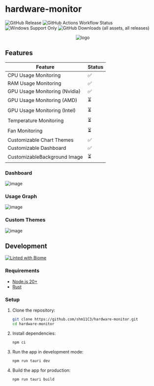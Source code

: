 # hardware-monitor

<p align="left">
  <img alt="GitHub Release" src="https://img.shields.io/github/v/release/shm11C3/hardware-monitor?include_prereleases&display_name=release">
  <img alt="GitHub Actions Workflow Status" src="https://img.shields.io/github/actions/workflow/status/shm11C3/hardware-monitor/publish.yaml">
  <img alt="Windows Support Only" src="https://img.shields.io/badge/platform-Windows-blue?logo=windows">
  <img alt="GitHub Downloads (all assets, all releases)" src="https://img.shields.io/github/downloads/shm11C3/hardware-monitor/total">
</p>

<div align="center">
  <img alt="logo" src="https://github.com/user-attachments/assets/58f4837a-7059-412c-8440-88f4f1c3e09c">
</div>


## Features

| Feature                       | Status              | 
|-------------------------------|-------------------- |
| CPU Usage Monitoring          | ✅                 |
| RAM Usage Monitoring          | ✅                 |
| GPU Usage Monitoring (Nvidia) | ✅                 |
| GPU Usage Monitoring (AMD)    | ⏳                 |
| GPU Usage Monitoring (Intel)  | ⏳                 |
| Temperature Monitoring        | ⏳                 |
| Fan Monitoring                | ⏳                 |
| Customizable Chart Themes     | ✅                 |
| Customizable Dashboard        | ✅                 |
| CustomizableBackground Image  | ⏳                 |

### Dashboard

![image](https://github.com/user-attachments/assets/9a2bf54f-d6e5-4c20-b0e4-f249fd5b8433)

### Usage Graph

![image](https://github.com/user-attachments/assets/b8fa7d67-a015-487f-aeb4-f43306d28f54)

### Custom Themes

![image](https://github.com/user-attachments/assets/acb5a432-1339-4b29-a81c-590e87bd8b77)



## Development

[![Linted with Biome](https://img.shields.io/badge/Linted_with-Biome-60a5fa?style=flat&logo=biome)](https://biomejs.dev)

### Requirements

- [Node.js 20+](https://nodejs.org/)
- [Rust](https://www.rust-lang.org/)

### Setup

1. Clone the repository:

   ```bash
   git clone https://github.com/shm11C3/hardware-monitor.git
   cd hardware-monitor
   ```

2. Install dependencies:

   ```bash
   npm ci
   ```

3. Run the app in development mode:

   ```bash
   npm run tauri dev
   ```

4. Build the app for production:

   ```bash
   npm run tauri build
   ```
